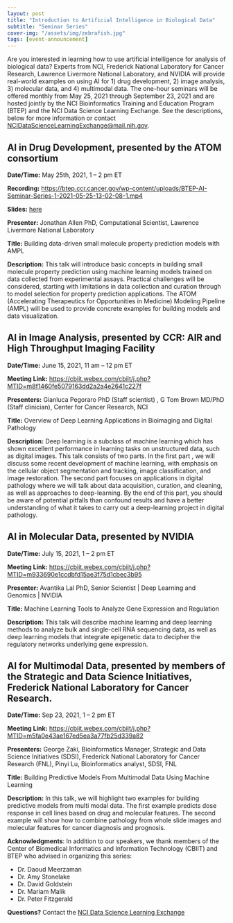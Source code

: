```yaml
---
layout: post
title: "Introduction to Artificial Intelligence in Biological Data"
subtitle: "Seminar Series"
cover-img: "/assets/img/zebrafish.jpg"
tags: [event-announcement]
---
```


Are you interested in learning how to use artificial intelligence for analysis of biological data? Experts from NCI, Frederick National Laboratory for Cancer Research, Lawrence Livermore National Laboratory, and NVIDIA will provide real-world examples on using AI for 1) drug development, 2) image analysis, 3) molecular data, and 4) multimodal data. The one-hour seminars will be offered monthly from May 25, 2021 through September 23, 2021 and are hosted jointly by the NCI Bioinformatics Training and Education Program (BTEP) and the NCI Data Science Learning Exchange. See the descriptions, below for more information or contact  NCIDataScienceLearningExchange@mail.nih.gov.

## AI in Drug Development, presented by the ATOM consortium
**Date/Time:** May 25th, 2021, 1 – 2 pm ET

**Recording:** https://btep.ccr.cancer.gov/wp-content/uploads/BTEP-AI-Seminar-Series-1-2021-05-25-13-02-08-1.mp4

**Slides:** [here](https://github.com/CBIIT/p2p-datasci/raw/gh-pages/attachments/ATOM_ddm_052021_send.pdf)

**Presenter:** Jonathan Allen PhD, Computational Scientist, Lawrence Livermore National Laboratory

**Title:** Building data-driven small molecule property prediction models with AMPL

**Description:** This talk will introduce basic concepts in building small molecule property prediction using machine learning models trained on data collected from experimental assays. Practical challenges will be considered, starting with limitations in data collection and curation through to model selection for property prediction applications. The ATOM (Accelerating Therapeutics for Opportunities in Medicine) Modeling Pipeline (AMPL) will be used to provide concrete examples for building models and data visualization.

## AI in Image Analysis, presented by CCR: AIR and High Throughput Imaging Facility
**Date/Time:** June 15, 2021, 11 am – 12 pm ET

**Meeting Link:** https://cbiit.webex.com/cbiit/j.php?MTID=m8f1460fe5079163dd2a2a4e2641c227f

**Presenters:** Gianluca Pegoraro PhD (Staff scientist) , G Tom Brown MD/PhD (Staff clinician), Center for Cancer Research, NCI

**Title:** Overview of Deep Learning Applications in Bioimaging and Digital Pathology 

**Description:** Deep learning is a subclass of machine learning which has shown excellent performance in learning tasks on unstructured data, such as digital images. This talk consists of two parts. In the first part , we will discuss some recent development of machine learning, with emphasis on the cellular object segmentation and tracking, image classification, and image restoration. The second part focuses on applications in digital pathology where we will talk about data acquisition, curation, and cleaning, as well as approaches to deep-learning. By the end of this part, you should be aware of potential pitfalls than confound results and have a better understanding of what it takes to carry out a deep-learning project in digital pathology.

## AI in Molecular Data, presented by NVIDIA
**Date/Time:** July 15, 2021, 1 – 2 pm ET

**Meeting Link:** https://cbiit.webex.com/cbiit/j.php?MTID=m933690e1ccdbfd15ae3f75d1cbec3b95

**Presenter:** Avantika Lal PhD, Senior Scientist | Deep Learning and Genomics | NVIDIA

**Title:** Machine Learning Tools to Analyze Gene Expression and Regulation 

**Description:** This talk will describe machine learning and deep learning methods to analyze bulk and single-cell RNA sequencing data, as well as deep learning models that integrate epigenetic data to decipher the regulatory networks underlying gene expression.

## AI for Multimodal Data, presented by members of the Strategic and Data Science Initiatives, Frederick National Laboratory for Cancer Research. 

**Date/Time:** Sep 23, 2021, 1 – 2 pm ET

**Meeting Link:** https://cbiit.webex.com/cbiit/j.php?MTID=m5fa0e43ae167ed5ea3a77fb25d339a82

**Presenters:** George Zaki, Bioinformatics Manager, Strategic and Data Science Initiatives (SDSI), Frederick National Laboratory for Cancer Research (FNL), Pinyi Lu, Bioinformatics analyst, SDSI, FNL

**Title:** Building Predictive Models From Multimodal Data Using Machine Learning 

**Description:** In this talk, we will highlight two examples for building predictive models from multi modal data. The first example predicts dose response in cell lines based on drug and molecular features. The second example will show how to combine pathology from whole slide images and molecular features for cancer diagnosis and prognosis.

**Acknowledgments**:
In addition to our speakers, we thank members of the Center of Biomedical Informatics and Information Technology (CBIIT) and BTEP who advised in organizing this series:
* Dr. Daoud Meerzaman
* Dr. Amy Stonelake
* Dr. David Goldstein
* Dr. Mariam Malik
* Dr. Peter Fitzgerald

**Questions?** Contact the [NCI Data Science Learning Exchange](mailto:NCIDataScienceLearningExchange@mail.nih.gov)
